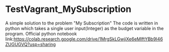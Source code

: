 # TestVagrant_MySubscription
A simple solution to the problem "My Subscription"
The code is written in python which takes a single user input(Integer) as the budget variable in the program.
Official python notebook link:https://colab.research.google.com/drive/1MrgSkLGwjiXe6eMlftYBb9I46ZUGUGVQ?usp=sharing

